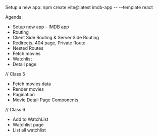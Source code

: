 Setup a new app:
npm create vite@latest imdb-app -- --template react

Agenda:
- Setup new app - IMDB app
- Routing
- Client Side Routing & Server Side Routing
- Redirects, 404 page, Private Route
- Nested Routes
- Fetch movies
- Watchlist
- Detail page

// Class 5

- Fetch movies data
- Render movies
- Pagination
- Movie Detail Page Components

// Class 6

- Add to WatchList 
- Watchlist page
- List all watchlist


